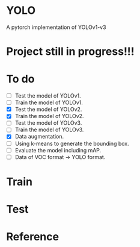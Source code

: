 # YOLO
A pytorch implementation of YOLOv1-v3

# Project still in progress!!!

# To do
- [ ] Test the model of YOLOv1.
- [ ] Train the model of YOLOv1.
- [x] Test the model of YOLOv2.
- [x] Train the model of YOLOv2.
- [ ] Test the model of YOLOv3.
- [ ] Train the model of YOLOv3.
- [x] Data augmentation.
- [ ] Using k-means to generate the bounding box.
- [ ] Evaluate the model including mAP.
- [ ] Data of VOC format -> YOLO format.

# Train

# Test

# Reference
